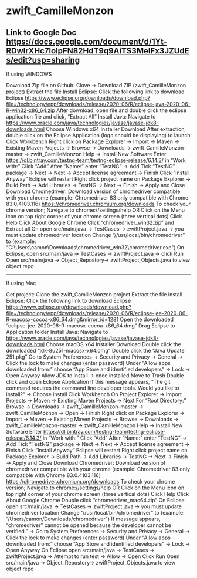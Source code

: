 # zwift_CamilleMonzon


Link to Google Doc https://docs.google.com/document/d/1Yt-RDwlrXHc7lolpFN82HdT9q9AiTS3MeIFx3JZUdEs/edit?usp=sharing
----------------------------
If using WINDOWS

Download Zip file on Github: Clove -> Download ZIP (zwift_CamilleMonzon project)
Extract the file
Install Eclipse: Click the following link to download Eclipse https://www.eclipse.org/downloads/download.php?file=/technology/epp/downloads/release/2020-06/R/eclipse-java-2020-06-R-win32-x86_64.zip
After download, open file and double click the eclipse application file and click, “Extract All”
Install Java: Navigate to https://www.oracle.com/java/technologies/javase/javase-jdk8-downloads.html
Choose Windows x64 Installer Download
After extraction, double click on the Eclipse Application (logo should be displaying) to launch
Click Workbench
Right click on Package Explorer -> Import -> Maven -> Existing Maven Projects -> Browse -> Downloads -> zwift_CamilleMonzon-master -> zwift_CamilleMonzon 
Help -> Install New Software 
Enter https://dl.bintray.com/testng-team/testng-eclipse-release/6.14.3/ in “Work with:”
Click “Add”
After “Name:” enter “TestNG” -> Add
Tick “TestNG” package -> Next -> Next ->  Accept license agreement -> Finish
Click “Install Anyway” 
Eclipse will restart
Right click project name on Package Explorer -> Build Path -> Add Libraries -> TestNG -> Next -> Finish -> Apply and Close
Download Chromedriver: Download version of chromedriver compatible with your chrome (example: Chromedriver 83 only compatible with Chrome 83.0.4103.116) https://chromedriver.chromium.org/downloads
To check your chrome version;
Navigate to chrome://settings/help
OR Click on the Menu icon on top right corner of your chrome screen (three vertical dots)
Click Help
Click About Google Chrome
Click “chromedriver_win32.zip” and Extract all
On open src/main/java -> TestCases -> zwiftProject.java -> you must update chromedriver location
Change “//usr/local/bin/chromedriver” to (example: “C:\\Users\\camon\\Downloads\\chromedriver_win32\\chromedriver.exe")
On Eclipse, open src/main/java -> TestCases -> zwiftProject.java -> click Run
Open src/main/java -> Object_Repostory-> zwiftProject_Objects.java to view object repo


----------------------------
If using Mac


Get project: Clone the zwift_CamilleMonzon project
Extract the file 
Install Eclipse: Click the following link to download Eclipse https://www.eclipse.org/downloads/download.php?file=/technology/epp/downloads/release/2020-06/R/eclipse-jee-2020-06-R-macosx-cocoa-x86_64.dmg&mirror_id=1281
Open the downloaded  “eclipse-jee-2020-06-R-macosx-cocoa-x86_64.dmg”
Drag Eclipse to Application folder
Install Java: Navigate to https://www.oracle.com/java/technologies/javase/javase-jdk8-downloads.html
Choose macOS x64  Installer Download
Double click the downloaded “jdk-8u251-macosx-x64.dmg”
Double click the “Java Update 251.pkg” 
Go to System Preferences -> Security and Privacy -> General -> Click the lock to make changes (enter password) 
Under “Allow apps downloaded from:” choose “App Store and identified developers” -> Lock -> Open Anyway
Allow JDK to install -> once installed Move to Trash
Double click and open Eclipse Application
If this message appears, “The git command requires the command line developer tools. Would you like to install?” -> Choose install
Click Workbench
On Project Explorer -> Import Projects -> Maven -> Existing Maven Projects -> Next 
For “Root Directory:” Browse -> Downloads -> zwift_CamilleMonzon-master -> zwift_CamilleMoznon -> Open -> Finish
Right click on Package Explorer -> Import -> Maven -> Existing Maven Projects -> Browse -> Downloads -> zwift_CamilleMonzon-master -> zwift_CamilleMonzon 
Help -> Install New Software 
Enter https://dl.bintray.com/testng-team/testng-eclipse-release/6.14.3/ in “Work with:”
Click “Add”
After “Name:” enter “TestNG” -> Add
Tick “TestNG” package -> Next -> Next -> Accept license agreement -> Finish
Click “Install Anyway” 
Eclipse will restart
Right click project name on Package Explorer -> Build Path -> Add Libraries -> TestNG -> Next -> Finish -> Apply and Close
Download Chromedriver: Download version of chromedriver compatible with your chrome (example: Chromedriver 83 only compatible with Chrome 83.0.4103.116) https://chromedriver.chromium.org/downloads
To check your chrome version;
Navigate to chrome://settings/help
OR Click on the Menu icon on top right corner of your chrome screen (three vertical dots)
Click Help
Click About Google Chrome
Double click “chromedriver_mac64.zip”
On Eclipse open src/main/java -> TestCases -> zwiftProject.java -> you must update chromedriver location
Change “//usr/local/bin/chromedriver” to (example: “/Users/camon/Downloads/chromedriver")
If message appears, “chromedriver” cannot be opened because the developer cannot be verified.” -> Go to System Preferences -> Security and Privacy -> General -> Click the lock to make changes (enter password) 
Under “Allow apps downloaded from:” choose “App Store and identified developers” -> Lock -> Open Anyway
On Eclipse open src/main/java -> TestCases -> zwiftProject.java -> Attempt to run test -> Allow -> Open
Click Run
Open src/main/java -> Object_Repostory-> zwiftProject_Objects.java to view object repo
